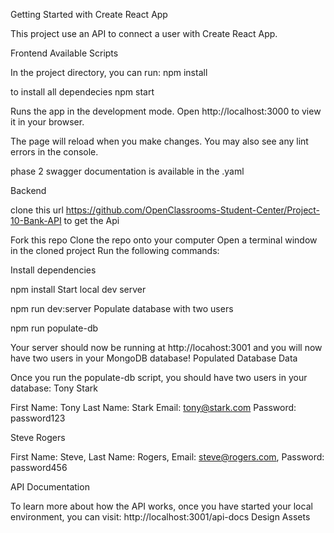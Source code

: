 Getting Started with Create React App

This project use an API to connect a user with Create React App.

Frontend
Available Scripts

In the project directory, you can run:
npm install

to install all dependecies
npm start

Runs the app in the development mode.
Open http://localhost:3000 to view it in your browser.

The page will reload when you make changes.
You may also see any lint errors in the console.

phase 2 swagger documentation is available in the .yaml

Backend

clone this url https://github.com/OpenClassrooms-Student-Center/Project-10-Bank-API to get the Api

Fork this repo
Clone the repo onto your computer
Open a terminal window in the cloned project
Run the following commands:

Install dependencies

npm install
Start local dev server

npm run dev:server
Populate database with two users

npm run populate-db

Your server should now be running at http://locahost:3001 and you will now have two users in your MongoDB database! Populated Database Data

Once you run the populate-db script, you should have two users in your database: Tony Stark

First Name: Tony
Last Name: Stark
Email: tony@stark.com
Password: password123

Steve Rogers

First Name: Steve,
Last Name: Rogers,
Email: steve@rogers.com,
Password: password456

API Documentation

To learn more about how the API works, once you have started your local environment, you can visit: http://localhost:3001/api-docs Design Assets
